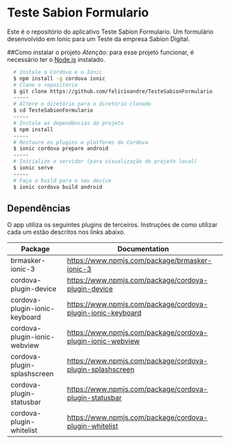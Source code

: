 # Teste Sabion Formulario
Este é o repositório do aplicativo Teste Sabion Formulario. Um formulário desenvolvido em Ionic para um Teste da empresa Sabion Digital.

##Como instalar o projeto
*Atenção:* para esse projeto funcionar, é necessário ter o [Node.js](https://nodejs.org/) instalado.
```bash
  # Instale o Cordova e o Ionic 
  $ npm install -g cordova ionic
  # Clone o repositório	
  $ git clone https://github.com/felicioandre/TesteSabionFormulario
  -----
  # Altere o diretório para o diretório clonado
  $ cd TesteSabionFormulario
  -----
  # Instale as dependências do projeto
  $ npm install
  -----
  # Restaure os plugins e platforms do Cordova
  $ ionic cordova prepare android
  -----
  # Inicialize o servidor (para visualização do projeto local)
  $ ionic serve
  -----
  # Faça o build para o seu device
  $ ionic cordova build android
  ```


## Dependências
O app utiliza os seguintes plugins de terceiros. Instruções de como utilizar cada um estão descritos nos links abaixo.

| Package | Documentation |
| ------ | ------ |
| brmasker-ionic-3 | https://www.npmjs.com/package/brmasker-ionic-3 |
| cordova-plugin-device | https://www.npmjs.com/package/cordova-plugin-device |
| cordova-plugin-ionic-keyboard | https://www.npmjs.com/package/cordova-plugin-ionic-keyboard |
| cordova-plugin-ionic-webview | https://www.npmjs.com/package/cordova-plugin-ionic-webview |
| cordova-plugin-splashscreen | https://www.npmjs.com/package/cordova-plugin-splashscreen |
| cordova-plugin-statusbar | https://www.npmjs.com/package/cordova-plugin-statusbar |
| cordova-plugin-whitelist | https://www.npmjs.com/package/cordova-plugin-whitelist |
